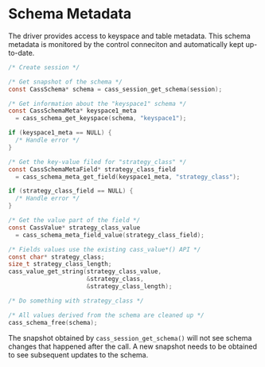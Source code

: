 # Schema Metadata

The driver provides access to keyspace and table metadata. This schema metadata is monitored by the control conneciton and automatically kept up-to-date.

```c
/* Create session */

/* Get snapshot of the schema */
const CassSchema* schema = cass_session_get_schema(session);

/* Get information about the "keyspace1" schema */
const CassSchemaMeta* keyspace1_meta
  = cass_schema_get_keyspace(schema, "keyspace1");

if (keyspace1_meta == NULL) {
  /* Handle error */
}

/* Get the key-value filed for "strategy_class" */
const CassSchemaMetaField* strategy_class_field
  = cass_schema_meta_get_field(keyspace1_meta, "strategy_class");

if (strategy_class_field == NULL) {
  /* Handle error */
}

/* Get the value part of the field */
const CassValue* strategy_class_value
  = cass_schema_meta_field_value(strategy_class_field);

/* Fields values use the existing cass_value*() API */
const char* strategy_class;
size_t strategy_class_length;
cass_value_get_string(strategy_class_value,
                      &strategy_class,
                      &strategy_class_length);

/* Do something with strategy_class */

/* All values derived from the schema are cleaned up */
cass_schema_free(schema);
```

The snapshot obtained by `cass_session_get_schema()` will not see schema changes that happened after the call. A new snapshot needs to be obtained to see subsequent updates to the schema.
